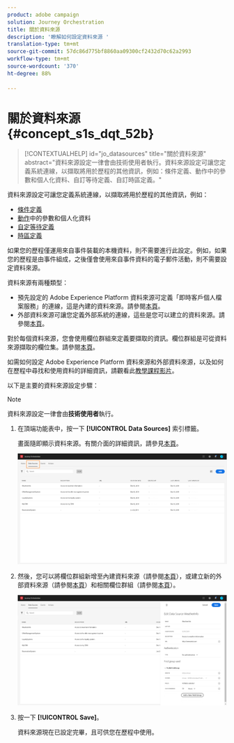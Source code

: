 ```yaml
---
product: adobe campaign
solution: Journey Orchestration
title: 關於資料來源
description: '瞭解如何設定資料來源 '
translation-type: tm+mt
source-git-commit: 57dc86d775bf8860aa09300cf2432d70c62a2993
workflow-type: tm+mt
source-wordcount: '370'
ht-degree: 88%

---
```



# 關於資料來源{#concept_s1s_dqt_52b}

>[!CONTEXTUALHELP]
>id="jo_datasources"
>title="關於資料來源"
>abstract="資料來源設定一律會由技術使用者執行。資料來源設定可讓您定義系統連線，以擷取將用於歷程的其他資訊，例如：條件定義、動作中的參數和個人化資料、自訂等待定義、自訂時區定義。"

資料來源設定可讓您定義系統連線，以擷取將用於歷程的其他資訊，例如：

* [條件定義](../building-journeys/condition-activity.md)
* [動作](../action/action.md)中的參數和個人化資料
* [自定等待定義](../building-journeys/wait-activity.md#custom)
* [時區定義](../building-journeys/timezone-management.md)

如果您的歷程僅運用來自事件裝載的本機資料，則不需要進行此設定。例如，如果您的歷程是由事件組成，之後僅會使用來自事件資料的電子郵件活動，則不需要設定資料來源。

資料來源有兩種類型：

* 預先設定的 Adobe Experience Platform 資料來源可定義「即時客戶個人檔案服務」的連線，這是內建的資料來源。請參閱[本頁](../datasource/adobe-experience-platform-data-source.md)。
* 外部資料來源可讓您定義外部系統的連線，這些是您可以建立的資料來源。請參閱[本頁](../datasource/external-data-sources.md)。

對於每個資料來源，您會使用欄位群組來定義要擷取的資訊。欄位群組是可從資料來源擷取的欄位集。請參閱[本頁](../datasource/field-groups.md)。

如需如何設定 Adobe Experience Platform 資料來源和外部資料來源，以及如何在歷程中尋找和使用資料的詳細資訊，請觀看此[教學課程影片](https://docs.adobe.com/content/help/zh-Hant/journey-orchestration-learn/tutorials/configure-data-sources.html)。

以下是主要的資料來源設定步驟：

>[!NOTE]
>
>資料來源設定一律會由&#x200B;**技術使用者**&#x200B;執行。

1. 在頂端功能表中，按一下 **[!UICONTROL Data Sources]** 索引標籤。

   畫面隨即顯示資料來源。有關介面的詳細資訊，請參見[本頁](../about/user-interface.md)。

   ![](../assets/journey18.png)

1. 然後，您可以將欄位群組新增至內建資料來源（請參閱[本頁](../datasource/adobe-experience-platform-data-source.md)），或建立新的外部資料來源（請參閱[本頁](../datasource/external-data-sources.md)）和相關欄位群組（請參閱[本頁](../datasource/field-groups.md)）。

   ![](../assets/journey23.png)

1. 按一下 **[!UICONTROL Save]**。

   資料來源現在已設定完畢，且可供您在歷程中使用。
